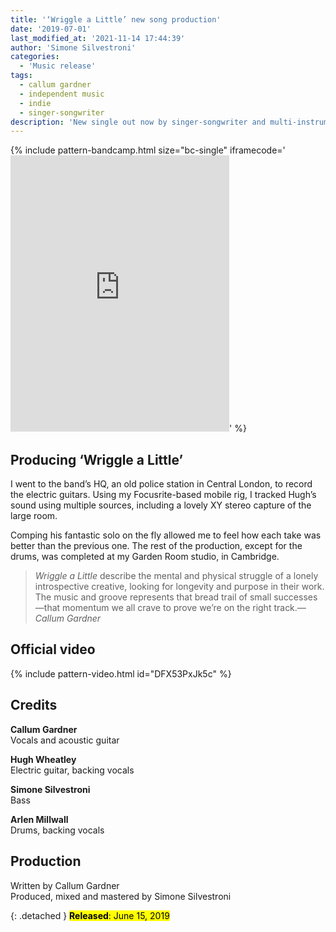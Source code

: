 ```yaml
---
title: '‘Wriggle a Little’ new song production'
date: '2019-07-01'
last_modified_at: '2021-11-14 17:44:39'
author: 'Simone Silvestroni'
categories:
  - 'Music release'
tags:
  - callum gardner
  - independent music
  - indie
  - singer-songwriter
description: 'New single out now by singer-songwriter and multi-instrumentalist Callum Gardner, ‘Wriggle A Little’. Produced by Minutes to Midnight.'
---
```

{% include pattern-bandcamp.html size="bc-single" iframecode='<iframe style="border: 0; width: 350px; height: 442px;" src="https://bandcamp.com/EmbeddedPlayer/track=1398022832/size=large/bgcol=ffffff/linkcol=333333/tracklist=false/transparent=true/" seamless><a href="https://callumgardner.bandcamp.com/track/wriggle-a-little">Wriggle a Little by Callum Gardner</a></iframe>' %}

## Producing ‘Wriggle a Little’

I went to the band’s HQ, an old police station in Central London, to record the electric guitars. Using my Focusrite-based mobile rig, I tracked Hugh’s sound using multiple sources, including a lovely XY stereo capture of the large room. 

Comping his fantastic solo on the fly allowed me to feel how each take was better than the previous one. The rest of the production, except for the drums, was completed at my Garden Room studio, in Cambridge.

> <em>Wriggle a Little</em> describe the mental and physical struggle of a lonely introspective creative, looking for longevity and purpose in their work. The music and groove represents that bread trail of small successes—that momentum we all crave to prove we’re on the right track.<cite>— Callum Gardner</cite>

## Official video

{% include pattern-video.html id="DFX53PxJk5c" %}

## Credits

**Callum Gardner**<br>
Vocals and acoustic guitar

**Hugh Wheatley**<br>
Electric guitar, backing vocals

**Simone Silvestroni**<br>
Bass

**Arlen Millwall**<br>
Drums, backing vocals

## Production

Written by Callum Gardner<br>
Produced, mixed and mastered by Simone Silvestroni

{: .detached }
<mark class="m2m-highlight small"><strong>Released</strong>: June 15, 2019</mark>